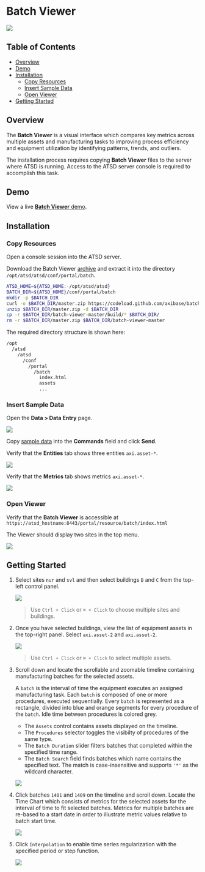 # Batch Viewer

![](images/batch-timeline.png)

## Table of Contents

* [Overview](#overview)
* [Demo](#demo)
* [Installation](#installation)
  * [Copy Resources](#copy-resources)
  * [Insert Sample Data](#insert-sample-data)
  * [Open Viewer](#open-viewer)
* [Getting Started](#getting-started)

## Overview

The **Batch Viewer** is a visual interface which compares key metrics across multiple assets and manufacturing tasks to improving process efficiency and equipment utilization by identifying patterns, trends, and outliers.

The installation process requires copying **Batch Viewer** files to the server where ATSD is running. Access to the ATSD server console is required to accomplish this task.

## Demo

View a live [**Batch Viewer** demo](https://apps.axibase.com/batch/).

## Installation

### Copy Resources

Open a console session into the ATSD server.

Download the Batch Viewer [archive](https://github.com/axibase/batch-viewer/archive/master.zip) and extract it into the directory `/opt/atsd/atsd/conf/portal/batch`.

```sh
ATSD_HOME=${ATSD_HOME:-/opt/atsd/atsd}
BATCH_DIR=${ATSD_HOME}/conf/portal/batch
mkdir -p $BATCH_DIR
curl -o $BATCH_DIR/master.zip https://codeload.github.com/axibase/batch-viewer/zip/master
unzip $BATCH_DIR/master.zip -d $BATCH_DIR
cp -r $BATCH_DIR/batch-viewer-master/build/* $BATCH_DIR/
rm -r $BATCH_DIR/master.zip $BATCH_DIR/batch-viewer-master
```

The required directory structure is shown here:

```txt
/opt
  /atsd
    /atsd
      /conf
        /portal
          /batch
            index.html
            assets
            ...
```

### Insert Sample Data

Open the **Data > Data Entry** page.

![](images/data-insert.png)

Copy [sample data](sample-data/commands.txt) into the **Commands** field and click **Send**.

Verify that the **Entities** tab shows three entities `axi.asset-*`.

![](images/asset-entities.png)

Verify that the **Metrics** tab shows metrics `axi.asset-*`.

![](images/axi-metrics.png)

### Open Viewer

Verify that the **Batch Viewer** is accessible at `https://atsd_hostname:8443/portal/resource/batch/index.html`

The Viewer should display two sites in the top menu.

![](images/first-run.png)

## Getting Started

1. Select sites `nur` and `svl` and then select buildings `B` and `C` from the top-left control panel.

    ![](images/site-select.png)

    > Use `Ctrl + Click` or `⌘ + Click` to choose multiple sites and buildings.

2. Once you have selected buildings, view the list of equipment assets in the top-right panel. Select `axi.asset-2` and `axi.asset-2`.

    ![](images/assets.png)

    > Use `Ctrl + Click` or `⌘ + Click` to select multiple assets.

3. Scroll down and locate the scrollable and zoomable timeline containing manufacturing batches for the selected assets.

    A `batch` is the interval of time the equipment executes an assigned manufacturing task. Each `batch` is composed of one or more procedures, executed sequentially. Every `batch` is represented as a rectangle, divided into blue and orange segments for every procedure of the `batch`. Idle time between procedures is colored grey.

    * The `Assets` control contains assets displayed on the timeline.
    * The `Procedures` selector toggles the visibilty of procedures of the same type.
    * The `Batch Duration` slider filters batches that completed within the specified time range. 
    * The `Batch Search` field finds batches which name contains the specified text. The match is case-insensitive and supports `'*'` as the wildcard character.

    ![](images/timeline-overview.png)

4. Click batches `1401` and `1409` on the timeline and scroll down. Locate the Time Chart which consists of metrics for the selected assets for the interval of time to fit selected batches. Metrics for multiple batches are re-based to a start date in order to illustrate metric values relative to batch start time.

      ![](images/timechart.png)

5. Click `Interpolation` to enable time series regularization with the specified period or step function.

    ![](images/timechart-interpolate.png)
